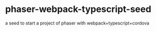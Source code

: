 # phaser-webpack-typescript-seed
a seed to start a project of phaser with webpack+typescript+cordova
